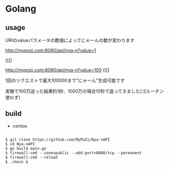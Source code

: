 # Golang

## usage

URIのvalueパラメータの数値によってにゃーんの数が変わります


http://mypozi.com:8080/api/nya-n?value=1

()[]


http://mypozi.com:8080/api/nya-n?value=100
()[]


1回のリクエストで最大100000まで"にゃーん"生成可能です

実験で100万送った結果約1秒、1000万の場合10秒で返ってきました(ゴルーチン使わず)

## build

- centos
```

$ git clone https://github.com/MyPoZi/Nya-nAPI
$ cd Nya-nAPI
$ go build main.go
$ firewall-cmd --zone=public --add-port=8080/tcp --permanent
$ firewall-cmd --reload
$ ./main &

```
